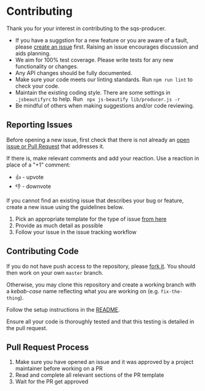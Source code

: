 # Contributing

Thank you for your interest in contributing to the sqs-producer. 

* If you have a suggstion for a new feature or you are aware of a fault, please [create an issue](https://github.com/bbc/sqs-producer/issues/new) first. Raising an issue encourages discussion and aids planning.
* We aim for 100% test coverage. Please write tests for any new functionality or changes.
* Any API changes should be fully documented.
* Make sure your code meets our linting standards. Run `npm run lint` to check your code.
* Maintain the existing coding style. There are some settings in `.jsbeautifyrc` to help. Run ` npx js-beautify lib/producer.js -r`
* Be mindful of others when making suggestions and/or code reviewing.


## Reporting Issues
Before opening a new issue, first check that there is not already an [open issue or Pull Request](https://github.com/bbc/sqs-producer/issues?utf8=%E2%9C%93&q=is%3Aopen) that addresses it.

If there is, make relevant comments and add your reaction. Use a reaction in place of a "+1" comment:
* 👍 - upvote
* 👎 - downvote

If you cannot find an existing issue that describes your bug or feature, create a new issue using the guidelines below.

1. Pick an appropriate template for the type of issue [from here](https://github.com/bbc/sqs-producer/issues/choose)
2. Provide as much detail as possible
3. Follow your issue in the issue tracking workflow

## Contributing Code
If you do not have push access to the repository, please [fork it](https://help.github.com/en/articles/fork-a-repo). You should then work on your own `master` branch.

Otherwise, you may clone this repository and create a working branch with a _kebab-case_ name reflecting what you are working on (e.g. `fix-the-thing`).

Follow the setup instructions in the [README](../README.md).

Ensure all your code is thoroughly tested and that this testing is detailed in the pull request.

## Pull Request Process
1. Make sure you have opened an issue and it was approved by a project maintainer before working on a PR
2. Read and complete all relevant sections of the PR template
3. Wait for the PR get approved
